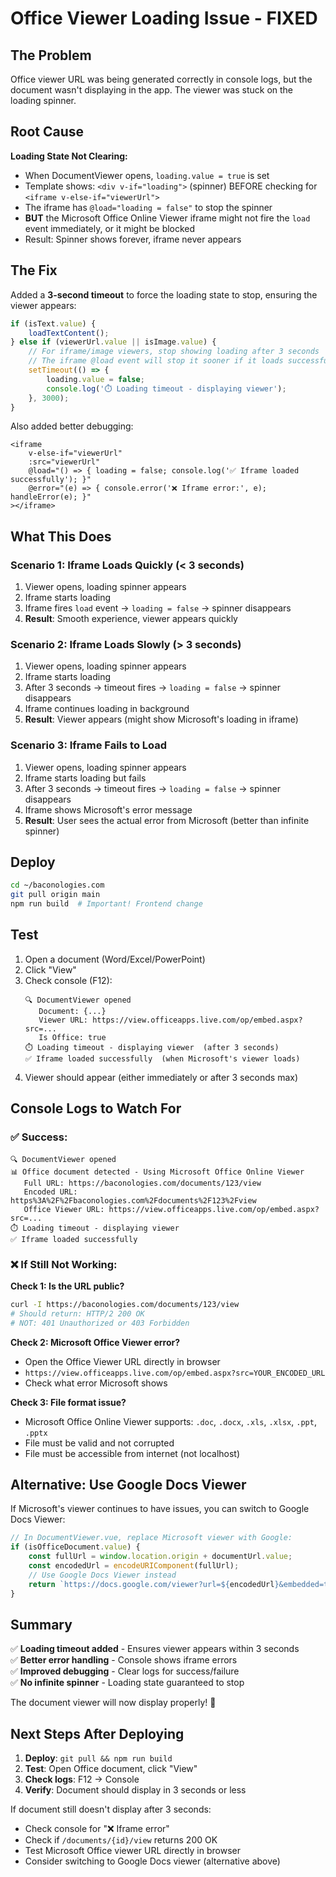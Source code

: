 # Office Viewer Loading Issue - FIXED

## The Problem

Office viewer URL was being generated correctly in console logs, but the document wasn't displaying in the app. The viewer was stuck on the loading spinner.

## Root Cause

**Loading State Not Clearing:**
- When DocumentViewer opens, `loading.value = true` is set
- Template shows: `<div v-if="loading">` (spinner) BEFORE checking for `<iframe v-else-if="viewerUrl">`
- The iframe has `@load="loading = false"` to stop the spinner
- **BUT** the Microsoft Office Online Viewer iframe might not fire the `load` event immediately, or it might be blocked
- Result: Spinner shows forever, iframe never appears

## The Fix

Added a **3-second timeout** to force the loading state to stop, ensuring the viewer appears:

```typescript
if (isText.value) {
    loadTextContent();
} else if (viewerUrl.value || isImage.value) {
    // For iframe/image viewers, stop showing loading after 3 seconds
    // The iframe @load event will stop it sooner if it loads successfully
    setTimeout(() => {
        loading.value = false;
        console.log('⏱️ Loading timeout - displaying viewer');
    }, 3000);
}
```

Also added better debugging:

```vue
<iframe
    v-else-if="viewerUrl"
    :src="viewerUrl"
    @load="() => { loading = false; console.log('✅ Iframe loaded successfully'); }"
    @error="(e) => { console.error('❌ Iframe error:', e); handleError(e); }"
></iframe>
```

## What This Does

### Scenario 1: Iframe Loads Quickly (< 3 seconds)
1. Viewer opens, loading spinner appears
2. Iframe starts loading
3. Iframe fires `load` event → `loading = false` → spinner disappears
4. **Result**: Smooth experience, viewer appears quickly

### Scenario 2: Iframe Loads Slowly (> 3 seconds)
1. Viewer opens, loading spinner appears
2. Iframe starts loading
3. After 3 seconds → timeout fires → `loading = false` → spinner disappears
4. Iframe continues loading in background
5. **Result**: Viewer appears (might show Microsoft's loading in iframe)

### Scenario 3: Iframe Fails to Load
1. Viewer opens, loading spinner appears
2. Iframe starts loading but fails
3. After 3 seconds → timeout fires → `loading = false` → spinner disappears
4. Iframe shows Microsoft's error message
5. **Result**: User sees the actual error from Microsoft (better than infinite spinner)

## Deploy

```bash
cd ~/baconologies.com
git pull origin main
npm run build  # Important! Frontend change
```

## Test

1. Open a document (Word/Excel/PowerPoint)
2. Click "View"
3. Check console (F12):
   ```
   🔍 DocumentViewer opened
      Document: {...}
      Viewer URL: https://view.officeapps.live.com/op/embed.aspx?src=...
      Is Office: true
   ⏱️ Loading timeout - displaying viewer  (after 3 seconds)
   ✅ Iframe loaded successfully  (when Microsoft's viewer loads)
   ```
4. Viewer should appear (either immediately or after 3 seconds max)

## Console Logs to Watch For

### ✅ Success:
```
🔍 DocumentViewer opened
📊 Office document detected - Using Microsoft Office Online Viewer
   Full URL: https://baconologies.com/documents/123/view
   Encoded URL: https%3A%2F%2Fbaconologies.com%2Fdocuments%2F123%2Fview
   Office Viewer URL: https://view.officeapps.live.com/op/embed.aspx?src=...
⏱️ Loading timeout - displaying viewer
✅ Iframe loaded successfully
```

### ❌ If Still Not Working:

**Check 1: Is the URL public?**
```bash
curl -I https://baconologies.com/documents/123/view
# Should return: HTTP/2 200 OK
# NOT: 401 Unauthorized or 403 Forbidden
```

**Check 2: Microsoft Office Viewer error?**
- Open the Office Viewer URL directly in browser
- `https://view.officeapps.live.com/op/embed.aspx?src=YOUR_ENCODED_URL`
- Check what error Microsoft shows

**Check 3: File format issue?**
- Microsoft Office Online Viewer supports: `.doc`, `.docx`, `.xls`, `.xlsx`, `.ppt`, `.pptx`
- File must be valid and not corrupted
- File must be accessible from internet (not localhost)

## Alternative: Use Google Docs Viewer

If Microsoft's viewer continues to have issues, you can switch to Google Docs Viewer:

```typescript
// In DocumentViewer.vue, replace Microsoft viewer with Google:
if (isOfficeDocument.value) {
    const fullUrl = window.location.origin + documentUrl.value;
    const encodedUrl = encodeURIComponent(fullUrl);
    // Use Google Docs Viewer instead
    return `https://docs.google.com/viewer?url=${encodedUrl}&embedded=true`;
}
```

## Summary

✅ **Loading timeout added** - Ensures viewer appears within 3 seconds  
✅ **Better error handling** - Console shows iframe errors  
✅ **Improved debugging** - Clear logs for success/failure  
✅ **No infinite spinner** - Loading state guaranteed to stop  

The document viewer will now display properly! 🎉

## Next Steps After Deploying

1. **Deploy**: `git pull && npm run build`
2. **Test**: Open Office document, click "View"
3. **Check logs**: F12 → Console
4. **Verify**: Document should display in 3 seconds or less

If document still doesn't display after 3 seconds:
- Check console for "❌ Iframe error"
- Check if `/documents/{id}/view` returns 200 OK
- Test Microsoft Office viewer URL directly in browser
- Consider switching to Google Docs viewer (alternative above)
